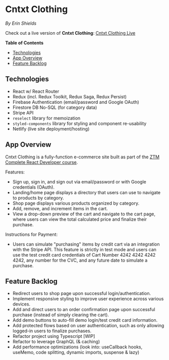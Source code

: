 <!-- omit in toc -->
# Cntxt Clothing

*By Erin Shields*

Check out a live version of **Cntxt Clothing**: [Cntxt Clothing Live](https://main--creative-tapioca-b4b576.netlify.app/)

**Table of Contents**
- [Technologies](#technologies)
- [App Overview](#app-overview)
- [Feature Backlog](#feature-backlog)

## Technologies
* React w/ React Router
* Redux (incl. Redux Toolkit, Redux Saga, Redux Persist)
* Firebase Authentication (email/password and Google OAuth)
* Firestore DB No-SQL (for category data)
* Stripe API
* `reselect` library for memoization
* `styled-components` library for styling and component re-usability
* Netlify (live site deployment/hosting)

## App Overview
Cntxt Clothing is a fully-function e-commerce site built as part of the [ZTM Complete React Developer course](https://zerotomastery.io/courses/learn-react/).

Features:
- Sign up, sign in, and sign out via email/password or with Google credentials (OAuth).
- Landing/home page displays a directory that users can use to navigate to products by category.
- Shop page displays various products organized by category.
- Add, remove, and increment items in the cart.  
- View a drop-down preview of the cart and navigate to the cart page, where users can view the total calculated price and finalize their purchase. 

Instructions for Payment:
- Users can simulate "purchasing" items by credit cart via an integration with the Stripe API. This feature is strictly in test mode and users can use the test credit card credentials of Cart Number 4242 4242 4242 4242, any number for the CVC, and any future date to simulate a purchase. 

## Feature Backlog
- Redirect users to shop page upon successful login/authentication. 
- Implement responsive styling to improve user experience across various devices. 
- Add and direct users to an order confirmation page upon successful purchase (instead of simply clearing the cart).
- Add demo buttons to auto-fill demo login/test credit card information.
- Add protected flows based on user authentication, such as only allowing logged-in users to finalize purchases.
- Refactor project using Typescript [WIP]
- Refactor to leverage GraphQL (& caching)
- Add performance optimizations (look into: useCallback hooks, useMemo, code splitting, dynamic imports, suspense & lazy)